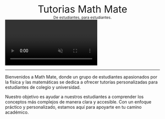 # 

<div style="text-align: center; font-size: 32px;">
Tutorias Math Mate
</div>

<div style="text-align: center; font-size: 12px;">
De estudiantes, para estudiantes.
</div>

<div style="text-align: center; margin: 0; padding: 0; border: none;">
    <video autoplay muted playsinline style="display: block; margin: 0; padding: 0; border: none;">
        <source src="media/logo_estoymal.mp4" type="video/mp4">
        <img src="media/logo.jpg" style="max-width: 100%; height: auto;"\>
    </video>
</div>

---

Bienvenidos a Math Mate, donde un grupo de estudiantes apasionados por la física y las matemáticas se dedica a ofrecer tutorías personalizadas para estudiantes de colegio y universidad.

 
Nuestro objetivo es ayudar a nuestros estudiantes a comprender los conceptos más complejos de manera clara y accesible. Con un enfoque práctico y personalizado, estamos aquí para apoyarte en tu camino académico.
